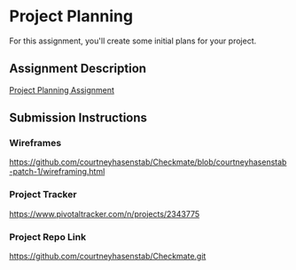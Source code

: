 # Project Planning
For this assignment, you'll create some initial plans for your project.

## Assignment Description
[Project Planning Assignment](https://education.launchcode.org/liftoff/assignments/planning/)

## Submission Instructions

### Wireframes
https://github.com/courtneyhasenstab/Checkmate/blob/courtneyhasenstab-patch-1/wireframing.html

### Project Tracker

https://www.pivotaltracker.com/n/projects/2343775

### Project Repo Link

https://github.com/courtneyhasenstab/Checkmate.git
